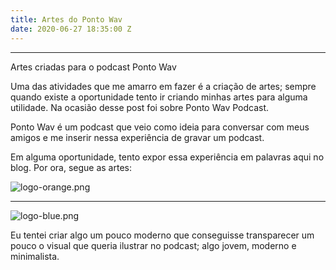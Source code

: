 ```yaml
---
title: Artes do Ponto Wav
date: 2020-06-27 18:35:00 Z
---
```


---

Artes criadas para o podcast Ponto Wav

<!--more-->


Uma das atividades que me amarro em fazer é a criação de artes; sempre quando existe a oportunidade tento ir criando minhas artes para alguma utilidade. Na ocasião desse post foi sobre Ponto Wav Podcast.

Ponto Wav é um podcast que veio como ideia para conversar com meus amigos e me inserir nessa experiência de gravar um podcast.

Em alguma oportunidade, tento expor essa experiência em palavras aqui no blog. Por ora, segue as artes:

![logo-orange.png](/uploads/logo-orange.png)

---

![logo-blue.png](/uploads/logo-blue.png)

Eu tentei criar algo um pouco moderno que conseguisse transparecer um pouco o visual que queria ilustrar no podcast; algo jovem, moderno e minimalista.
